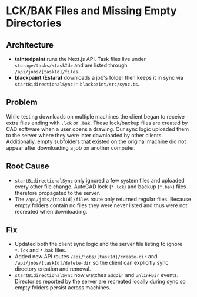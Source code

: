 # LCK/BAK Files and Missing Empty Directories

## Architecture
- **taintedpaint** runs the Next.js API. Task files live under `storage/tasks/<taskId>` and are listed through `/api/jobs/[taskId]/files`.
- **blackpaint (Estara)** downloads a job's folder then keeps it in sync via `startBidirectionalSync` in `blackpaint/src/sync.ts`.

## Problem
While testing downloads on multiple machines the client began to receive extra files ending with `.lck` or `.bak`. These lock/backup files are created by CAD software when a user opens a drawing. Our sync logic uploaded them to the server where they were later downloaded by other clients. Additionally, empty subfolders that existed on the original machine did not appear after downloading a job on another computer.

## Root Cause
- `startBidirectionalSync` only ignored a few system files and uploaded every other file change. AutoCAD lock (`*.lck`) and backup (`*.bak`) files therefore propagated to the server.
- The `/api/jobs/[taskId]/files` route only returned regular files. Because empty folders contain no files they were never listed and thus were not recreated when downloading.

## Fix
- Updated both the client sync logic and the server file listing to ignore `*.lck` and `*.bak` files.
- Added new API routes `/api/jobs/[taskId]/create-dir` and `/api/jobs/[taskId]/delete-dir` so the client can explicitly sync directory creation and removal.
- `startBidirectionalSync` now watches `addDir` and `unlinkDir` events. Directories reported by the server are recreated locally during sync so empty folders persist across machines.

